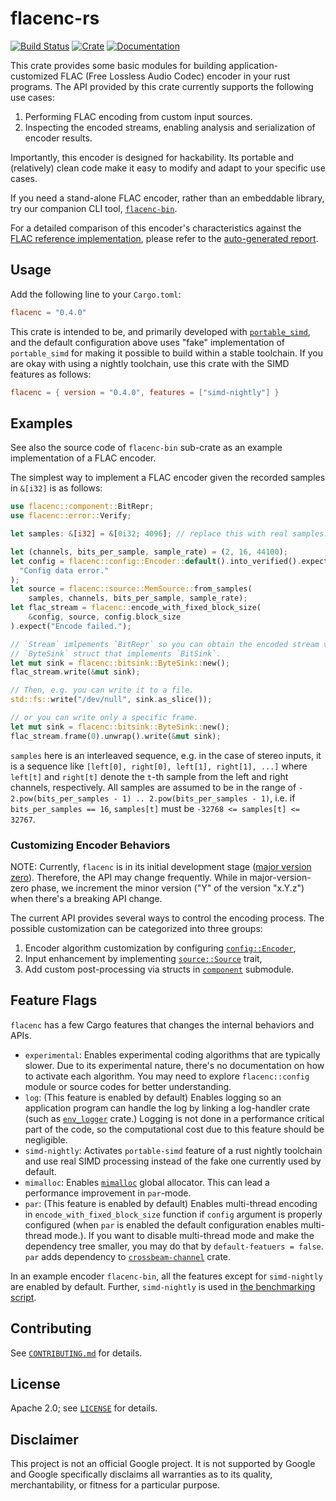 # flacenc-rs

[![Build Status](https://github.com/yotarok/flacenc-rs/workflows/Unittest/badge.svg)](https://github.com/yotarok/flacenc-rs/actions)
[![Crate](https://img.shields.io/crates/v/flacenc.svg)](https://crates.io/crates/flacenc)
[![Documentation](https://docs.rs/flacenc/badge.svg)](https://docs.rs/flacenc)

This crate provides some basic modules for building application-customized FLAC
(Free Lossless Audio Codec) encoder in your rust programs. The API provided by
this crate currently supports the following use cases:

1. Performing FLAC encoding from custom input sources.
1. Inspecting the encoded streams, enabling analysis and serialization of
   encoder results.

Importantly, this encoder is designed for hackability. Its portable and
(relatively) clean code make it easy to modify and adapt to your specific use
cases.

If you need a stand-alone FLAC encoder, rather than an embeddable library,
try our companion CLI tool, [`flacenc-bin`].

For a detailed comparison of this encoder's characteristics against the
[FLAC reference implementation](https://xiph.org/flac/download.html), please
refer to the [auto-generated report].

## Usage

Add the following line to your `Cargo.toml`:

```toml
flacenc = "0.4.0"
```

This crate is intended to be, and primarily developed with
[`portable_simd`](https://github.com/rust-lang/portable-simd), and the default
configuration above uses "fake" implementation of `portable_simd` for making it
possible to build within a stable toolchain. If you are okay with using a
nightly toolchain, use this crate with the SIMD features as follows:

```toml
flacenc = { version = "0.4.0", features = ["simd-nightly"] }
```

## Examples

See also the source code of `flacenc-bin` sub-crate as an example implementation
of a FLAC encoder.

The simplest way to implement a FLAC encoder given the recorded samples in
`&[i32]` is as follows:

```rust
use flacenc::component::BitRepr;
use flacenc::error::Verify;

let samples: &[i32] = &[0i32; 4096]; // replace this with real samples.

let (channels, bits_per_sample, sample_rate) = (2, 16, 44100);
let config = flacenc::config::Encoder::default().into_verified().expect(
  "Config data error."
);
let source = flacenc::source::MemSource::from_samples(
    samples, channels, bits_per_sample, sample_rate);
let flac_stream = flacenc::encode_with_fixed_block_size(
    &config, source, config.block_size
).expect("Encode failed.");

// `Stream` imlpements `BitRepr` so you can obtain the encoded stream via
// `ByteSink` struct that implements `BitSink`.
let mut sink = flacenc::bitsink::ByteSink::new();
flac_stream.write(&mut sink);

// Then, e.g. you can write it to a file.
std::fs::write("/dev/null", sink.as_slice());

// or you can write only a specific frame.
let mut sink = flacenc::bitsink::ByteSink::new();
flac_stream.frame(0).unwrap().write(&mut sink);
```

`samples` here is an interleaved sequence, e.g. in the case of stereo inputs, it
is a sequence like `[left[0], right[0], left[1], right[1], ...]` where `left[t]`
and `right[t]` denote the `t`-th sample from the left and right channels,
respectively. All samples are assumed to be in the range of
`- 2.pow(bits_per_samples - 1) .. 2.pow(bits_per_samples - 1)`, i.e. if
`bits_per_samples == 16`, `samples[t]` must be `-32768 <= samples[t] <= 32767`.

### Customizing Encoder Behaviors

NOTE: Currently, `flacenc` is in its initial development stage
([major version zero](https://semver.org/#spec-item-4)). Therefore, the API may
change frequently. While in major-version-zero phase, we increment the minor
version ("Y" of the version "x.Y.z") when there's a breaking API change.

The current API provides several ways to control the encoding process. The
possible customization can be categorized into three groups:

1. Encoder algorithm customization by configuring [`config::Encoder`],
1. Input enhancement by implementing [`source::Source`] trait,
1. Add custom post-processing via structs in [`component`] submodule.

## Feature Flags

`flacenc` has a few Cargo features that changes the internal behaviors and APIs.

- `experimental`: Enables experimental coding algorithms that are typically
  slower. Due to its experimental nature, there's no documentation on how to
  activate each algorithm. You may need to explore `flacenc::config` module or
  source codes for better understanding.
- `log`: (This feature is enabled by default) Enables logging so an application
  program can handle the log by linking a log-handler crate (such as
  [`env_logger`] crate.) Logging is not done in a performance critical part of
  the code, so the computational cost due to this feature should be negligible.
- `simd-nightly`: Activates `portable-simd` feature of a rust nightly toolchain
  and use real SIMD processing instead of the fake one currently used by
  default.
- `mimalloc`: Enables [`mimalloc`](https://crates.io/crates/mimalloc) global
  allocator. This can lead a performance improvement in `par`-mode.
- `par`: (This feature is enabled by default) Enables multi-thread encoding in
  `encode_with_fixed_block_size` function if `config` argument is properly
  configured (when `par` is enabled the default configuration enables
  multi-thread mode.). If you want to disable multi-thread mode and make the
  dependency tree smaller, you may do that by `default-featuers = false`. `par`
  adds dependency to
  [`crossbeam-channel`](https://crates.io/crates/crossbeam-channel) crate.

In an example encoder `flacenc-bin`, all the features except for `simd-nightly`
are enabled by default. Further, `simd-nightly` is used in
[the benchmarking script](run_reporter.sh).

## Contributing

See [`CONTRIBUTING.md`] for details.

## License

Apache 2.0; see [`LICENSE`] for details.

## Disclaimer

This project is not an official Google project. It is not supported by Google
and Google specifically disclaims all warranties as to its quality,
merchantability, or fitness for a particular purpose.

[auto-generated report]: https://github.com/yotarok/flacenc-rs/blob/main/report/report.nightly.md
[`component`]: https://docs.rs/flacenc/latest/flacenc/component/index.html
[`config::encoder`]: https://docs.rs/flacenc/latest/flacenc/config/struct.Encoder.html
[`contributing.md`]: https://github.com/yotarok/flacenc-rs/blob/main/CONTRIBUTING.md
[`env_logger`]: https://crates.io/crates/env_logger
[`flacenc-bin`]: https://github.com/yotarok/flacenc-rs/blob/main/flacenc-bin/README.md
[`license`]: https://github.com/yotarok/flacenc-rs/blob/main/LICENSE
[`source::source`]: https://docs.rs/flacenc/latest/flacenc/source/trait.Source.html
